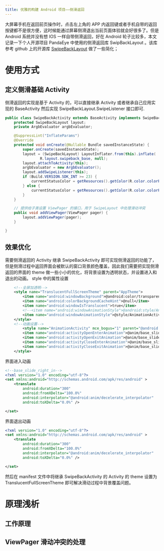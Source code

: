 ```yaml
---
title: 优雅的构建 Android 项目——侧滑返回
---
```

大屏幕手机在返回前页操作时，点击左上角的 APP 内返回键或者手机自带的返回按键都不是很方便，这时候能通过屏幕侧滑退出当前页面体验就会好很多了。但是 Android 系统并没有想 IOS 一样自带侧滑返回，好在 Android 轮子比较多，本文记录一下个人开源项目 PandaEye 中使用的侧滑返回库 SwipBackLayout 。该库参考 github 上的开源库 [SwipeBackLayout][1] 做了一些简化；
# 使用方式
## 定义侧滑基础 Activity
侧滑返回的实现是基于 Activity 的，可以直接继承 Activity 或者继承自己应用实现的 BaseActivity 然后实现 SwipeBackLayout.SwipeListener 接口即可.
``` java
public class SwipeBackActivity extends BaseActivity implements SwipeBackLayout.SwipeListener {
    protected SwipeBackLayout layout;
    private ArgbEvaluator argbEvaluator;

    @SuppressLint("InflateParams")
    @Override
    protected void onCreate(@Nullable Bundle savedInstanceState) {
        super.onCreate(savedInstanceState);
        layout = (SwipeBackLayout) LayoutInflater.from(this).inflate(
                R.layout.swipeback_base, null);
        layout.attachToActivity(this);
        argbEvaluator = new ArgbEvaluator();
        layout.addSwipeListener(this);
        if (Build.VERSION.SDK_INT >= 23) {
            currentStatusColor = getResources().getColor(R.color.colorPrimaryDark, null);
        } else {
            currentStatusColor = getResources().getColor(R.color.colorPrimaryDark);
        }
    }

	// 提供给子类设置 ViewPager 的接口，用于 SwipeLayout 中处理滑动冲突
    public void addViewPager(ViewPager pager) {
        layout.addViewPager(pager);
    }

}
```
## 效果优化
需要侧滑返回的 Activity 继承 SwipeBackActivity 即可实现侧滑返回的功能了，但是侧滑过程中返回界面会被默认的窗口背景颜色覆盖，因此我们需要把实现侧滑返回的界面的 theme 做一些小小的优化，将背景设置为透明状态，并设置进入和退出的动画。
style 中的属性设置
``` xml
    <!--全屏加透明-->
    <style name="TranslucentFullScreenTheme" parent="AppTheme">
        <item name="android:windowBackground">@android:color/transparent</item>
        <item name="android:colorBackgroundCacheHint">@null</item>
        <item name="android:windowIsTranslucent">true</item>
        <!--<item name="android:windowAnimationStyle">@android:style/Animation</item>-->
        <item name="android:windowAnimationStyle">@style/AnimationActivity</item>
    </style>
	<!--动画设置-->
	    <style name="AnimationActivity" mce_bogus="1" parent="@android:style/Animation.Activity">
        <item name="android:activityOpenEnterAnimation">@anim/base_slide_right_in</item>
        <item name="android:activityOpenExitAnimation">@anim/base_slide_right_out</item>
        <item name="android:activityCloseEnterAnimation">@anim/base_slide_right_in</item>
        <item name="android:activityCloseExitAnimation">@anim/base_slide_right_out</item>
    </style>
```
界面进入动画
``` xml
<!--base_slide_right_in-->
<?xml version="1.0" encoding="utf-8"?>
<set xmlns:android="http://schemas.android.com/apk/res/android" >
    <translate
        android:duration="300"
        android:fromXDelta="100.0%"
        android:interpolator="@android:anim/decelerate_interpolator"
        android:toXDelta="0.0%" />

</set>
``` 
界面退出动画
``` xml
<?xml version="1.0" encoding="utf-8"?>
<set xmlns:android="http://schemas.android.com/apk/res/android" >
    <translate
        android:duration="300"
        android:fromXDelta="100.0%"
        android:interpolator="@android:anim/decelerate_interpolator"
        android:toXDelta="0.0%" />

</set>
``` 
然后在 manifest 文件中将继承 SwipeBackActivity 的 Activity 的 theme 设置为 TranslucentFullScreenTheme 即可解决滑动过程中背景覆盖问题。
# 原理浅析
## 工作原理

## ViewPager 滑动冲突的处理

  [1]: https://github.com/ikew0ng/SwipeBackLayout